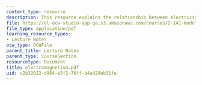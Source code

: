 ```yaml
---
content_type: resource
description: This resource explains the relationship between electricity and magnetism.
file: https://ol-ocw-studio-app-qa.s3.amazonaws.com/courses/2-141-modeling-and-simulation-of-dynamic-systems-fall-2006/c2b32022d964e5f276ffb4ad29eb31fe_electromagnetism.pdf
file_type: application/pdf
learning_resource_types:
- Lecture Notes
ocw_type: OCWFile
parent_title: Lecture Notes
parent_type: CourseSection
resourcetype: Document
title: electromagnetism.pdf
uid: c2b32022-d964-e5f2-76ff-b4ad29eb31fe
---
```

